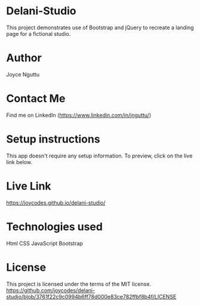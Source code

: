 # Delani-Studio
This project demonstrates use of Bootstrap and jQuery to recreate a landing page for a fictional studio.

# Author
Joyce Nguttu

# Contact Me
Find me on LinkedIn (https://www.linkedin.com/in/jnguttu/)

# Setup instructions
This app doesn't require any setup information. To preview, click on the live link below.

# Live Link
https://joycodes.github.io/delani-studio/

# Technologies used
Html
CSS
JavaScript
Bootstrap

# License
This project is licensed under the terms of the MIT license.
https://github.com/joycodes/delani-studio/blob/3761f22c9c0994b6ff78d000e83ce782ffbf8b4f/LICENSE

